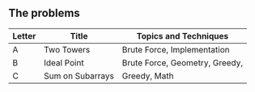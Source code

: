 ## The problems

|  Letter | Title                     | Topics and Techniques       |
|---------|---------------------------|-----------------------------|
|  A | Two Towers            | Brute Force, Implementation                        |
|  B | Ideal Point           | Brute Force, Geometry, Greedy,  |
|  C | Sum on Subarrays            | Greedy, Math                       |
